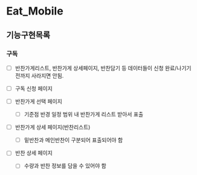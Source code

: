 # Eat_Mobile


## 기능구현목록
### 구독

- [ ] 반찬가게리스트, 반찬가게 상세페이지, 반찬담기 등 데이터들이 신청 완료/나기기 전까지 사라지면 안됨.

- [ ] 구독 신청 페이지
- [ ] 반찬가게 선택 페이지
  - [ ] 기준점 반경 일정 범위 내 반찬가게 리스트 받아서 표출
- [ ] 반찬가게 상세 페이지(반찬리스트)
  - [ ] 밑반찬과 메인반찬이 구분되어 표출되어야 함
- [ ] 반찬 상세 페이지
  - [ ]  수량과 반찬 정보를 담을 수 있어야 함
